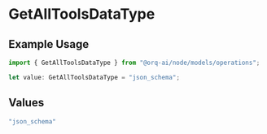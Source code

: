 # GetAllToolsDataType

## Example Usage

```typescript
import { GetAllToolsDataType } from "@orq-ai/node/models/operations";

let value: GetAllToolsDataType = "json_schema";
```

## Values

```typescript
"json_schema"
```